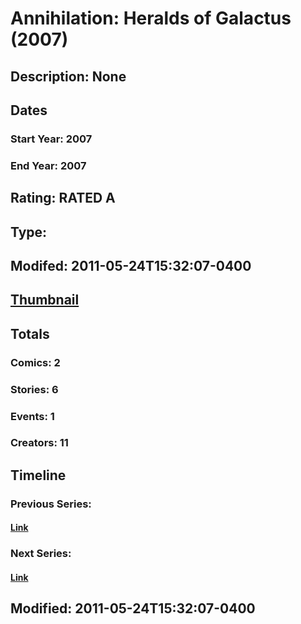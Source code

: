 # Annihilation: Heralds of Galactus (2007)
## Description: None
## Dates
### Start Year: 2007
### End Year: 2007
## Rating: RATED A
## Type: 
## Modifed: 2011-05-24T15:32:07-0400
## [Thumbnail](http://i.annihil.us/u/prod/marvel/i/mg/f/70/4bad44e791efb.jpg)
## Totals
### Comics: 2
### Stories: 6
### Events: 1
### Creators: 11
## Timeline
### Previous Series: 
#### [Link]()
### Next Series: 
#### [Link]()
## Modified: 2011-05-24T15:32:07-0400